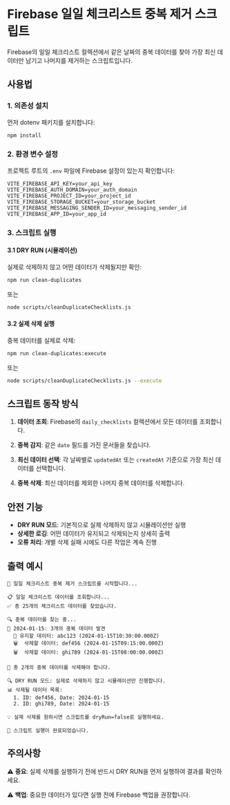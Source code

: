 # Firebase 일일 체크리스트 중복 제거 스크립트

Firebase의 일일 체크리스트 컬렉션에서 같은 날짜의 중복 데이터를 찾아 가장 최신 데이터만 남기고 나머지를 제거하는 스크립트입니다.

## 사용법

### 1. 의존성 설치
먼저 dotenv 패키지를 설치합니다:
```bash
npm install
```

### 2. 환경 변수 설정
프로젝트 루트의 `.env` 파일에 Firebase 설정이 있는지 확인합니다:
```
VITE_FIREBASE_API_KEY=your_api_key
VITE_FIREBASE_AUTH_DOMAIN=your_auth_domain
VITE_FIREBASE_PROJECT_ID=your_project_id
VITE_FIREBASE_STORAGE_BUCKET=your_storage_bucket
VITE_FIREBASE_MESSAGING_SENDER_ID=your_messaging_sender_id
VITE_FIREBASE_APP_ID=your_app_id
```

### 3. 스크립트 실행

#### 3.1 DRY RUN (시뮬레이션)
실제로 삭제하지 않고 어떤 데이터가 삭제될지만 확인:
```bash
npm run clean-duplicates
```
또는
```bash
node scripts/cleanDuplicateChecklists.js
```

#### 3.2 실제 삭제 실행
중복 데이터를 실제로 삭제:
```bash
npm run clean-duplicates:execute
```
또는
```bash
node scripts/cleanDuplicateChecklists.js --execute
```

## 스크립트 동작 방식

1. **데이터 조회**: Firebase의 `daily_checklists` 컬렉션에서 모든 데이터를 조회합니다.

2. **중복 감지**: 같은 `date` 필드를 가진 문서들을 찾습니다.

3. **최신 데이터 선택**: 각 날짜별로 `updatedAt` 또는 `createdAt` 기준으로 가장 최신 데이터를 선택합니다.

4. **중복 삭제**: 최신 데이터를 제외한 나머지 중복 데이터를 삭제합니다.

## 안전 기능

- **DRY RUN 모드**: 기본적으로 실제 삭제하지 않고 시뮬레이션만 실행
- **상세한 로깅**: 어떤 데이터가 유지되고 삭제되는지 상세히 출력
- **오류 처리**: 개별 삭제 실패 시에도 다른 작업은 계속 진행

## 출력 예시

```
🚀 일일 체크리스트 중복 제거 스크립트를 시작합니다...

📋 일일 체크리스트 데이터를 조회합니다...
✅ 총 25개의 체크리스트 데이터를 찾았습니다.

🔍 중복 데이터를 찾는 중...
📅 2024-01-15: 3개의 중복 데이터 발견
  📌 유지할 데이터: abc123 (2024-01-15T10:30:00.000Z)
  🗑️  삭제할 데이터: def456 (2024-01-15T09:15:00.000Z)
  🗑️  삭제할 데이터: ghi789 (2024-01-15T08:00:00.000Z)

🎯 총 2개의 중복 데이터를 삭제해야 합니다.

🔍 DRY RUN 모드: 실제로 삭제하지 않고 시뮬레이션만 진행합니다.
📊 삭제될 데이터 목록:
  1. ID: def456, Date: 2024-01-15
  2. ID: ghi789, Date: 2024-01-15

💡 실제 삭제를 원하시면 스크립트를 dryRun=false로 실행하세요.

🏁 스크립트 실행이 완료되었습니다.
```

## 주의사항

⚠️ **중요**: 실제 삭제를 실행하기 전에 반드시 DRY RUN을 먼저 실행하여 결과를 확인하세요.

⚠️ **백업**: 중요한 데이터가 있다면 실행 전에 Firebase 백업을 권장합니다.
